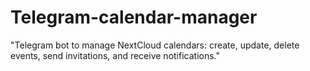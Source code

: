 # Telegram-calendar-manager
"Telegram bot to manage NextCloud calendars: create, update, delete events, send invitations, and receive notifications."
